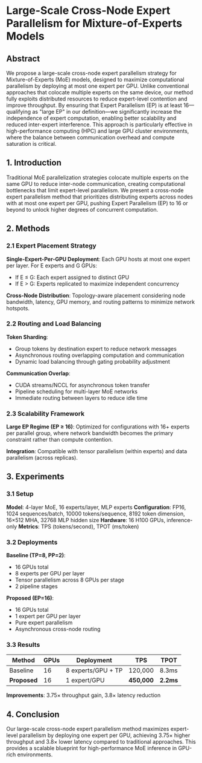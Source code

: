 # Large-Scale Cross-Node Expert Parallelism for Mixture-of-Experts Models

## Abstract

We propose a large-scale cross-node expert parallelism strategy for Mixture-of-Experts (MoE) models, designed to maximize computational parallelism by deploying at most one expert per GPU. Unlike conventional approaches that colocate multiple experts on the same device, our method fully exploits distributed resources to reduce expert-level contention and improve throughput. By ensuring that Expert Parallelism (EP) is at least 16—qualifying as "large EP" in our definition—we significantly increase the independence of expert computation, enabling better scalability and reduced inter-expert interference. This approach is particularly effective in high-performance computing (HPC) and large GPU cluster environments, where the balance between communication overhead and compute saturation is critical.

## 1. Introduction

Traditional MoE parallelization strategies colocate multiple experts on the same GPU to reduce inter-node communication, creating computational bottlenecks that limit expert-level parallelism. We present a cross-node expert parallelism method that prioritizes distributing experts across nodes with at most one expert per GPU, pushing Expert Parallelism (EP) to 16 or beyond to unlock higher degrees of concurrent computation.

## 2. Methods

### 2.1 Expert Placement Strategy

**Single-Expert-Per-GPU Deployment**: Each GPU hosts at most one expert per layer. For E experts and G GPUs:
- If E ≤ G: Each expert assigned to distinct GPU
- If E > G: Experts replicated to maximize independent concurrency

**Cross-Node Distribution**: Topology-aware placement considering node bandwidth, latency, GPU memory, and routing patterns to minimize network hotspots.

### 2.2 Routing and Load Balancing

**Token Sharding**: 
- Group tokens by destination expert to reduce network messages
- Asynchronous routing overlapping computation and communication
- Dynamic load balancing through gating probability adjustment

**Communication Overlap**:
- CUDA streams/NCCL for asynchronous token transfer
- Pipeline scheduling for multi-layer MoE networks
- Immediate routing between layers to reduce idle time

### 2.3 Scalability Framework

**Large EP Regime (EP ≥ 16)**: Optimized for configurations with 16+ experts per parallel group, where network bandwidth becomes the primary constraint rather than compute contention.

**Integration**: Compatible with tensor parallelism (within experts) and data parallelism (across replicas).

## 3. Experiments

### 3.1 Setup

**Model**: 4-layer MoE, 16 experts/layer, MLP experts
**Configuration**: FP16, 1024 sequences/batch, 10000 tokens/sequence, 8192 token dimension, 16×512 MHA, 32768 MLP hidden size
**Hardware**: 16 H100 GPUs, inference-only
**Metrics**: TPS (tokens/second), TPOT (ms/token)

### 3.2 Deployments

**Baseline (TP=8, PP=2)**:
- 16 GPUs total
- 8 experts per GPU per layer
- Tensor parallelism across 8 GPUs per stage
- 2 pipeline stages

**Proposed (EP=16)**:
- 16 GPUs total
- 1 expert per GPU per layer
- Pure expert parallelism
- Asynchronous cross-node routing

### 3.3 Results

| Method | GPUs | Deployment | TPS | TPOT |
|--------|------|------------|-----|------|
| Baseline | 16 | 8 experts/GPU + TP | 120,000 | 8.3ms |
| **Proposed** | 16 | 1 expert/GPU | **450,000** | **2.2ms** |

**Improvements**: 3.75× throughput gain, 3.8× latency reduction

## 4. Conclusion

Our large-scale cross-node expert parallelism method maximizes expert-level parallelism by deploying one expert per GPU, achieving 3.75× higher throughput and 3.8× lower latency compared to traditional approaches. This provides a scalable blueprint for high-performance MoE inference in GPU-rich environments.